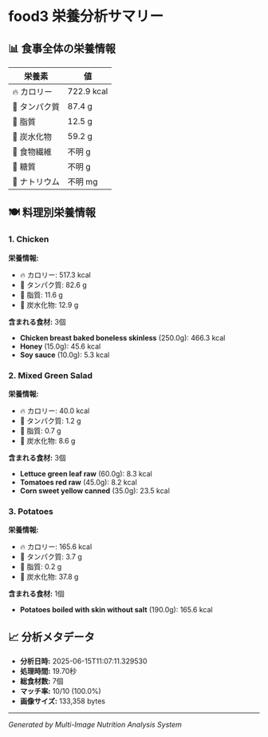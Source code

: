 # food3 栄養分析サマリー

## 📊 食事全体の栄養情報

| 栄養素 | 値 |
|--------|-----|
| 🔥 カロリー | 722.9 kcal |
| 🥩 タンパク質 | 87.4 g |
| 🧈 脂質 | 12.5 g |
| 🍞 炭水化物 | 59.2 g |
| 🌾 食物繊維 | 不明 g |
| 🍯 糖質 | 不明 g |
| 🧂 ナトリウム | 不明 mg |

## 🍽️ 料理別栄養情報

### 1. Chicken

**栄養情報:**
- 🔥 カロリー: 517.3 kcal
- 🥩 タンパク質: 82.6 g
- 🧈 脂質: 11.6 g
- 🍞 炭水化物: 12.9 g

**含まれる食材:** 3個

- **Chicken breast baked boneless skinless** (250.0g): 466.3 kcal
- **Honey** (15.0g): 45.6 kcal
- **Soy sauce** (10.0g): 5.3 kcal

### 2. Mixed Green Salad

**栄養情報:**
- 🔥 カロリー: 40.0 kcal
- 🥩 タンパク質: 1.2 g
- 🧈 脂質: 0.7 g
- 🍞 炭水化物: 8.6 g

**含まれる食材:** 3個

- **Lettuce green leaf raw** (60.0g): 8.3 kcal
- **Tomatoes red raw** (45.0g): 8.2 kcal
- **Corn sweet yellow canned** (35.0g): 23.5 kcal

### 3. Potatoes

**栄養情報:**
- 🔥 カロリー: 165.6 kcal
- 🥩 タンパク質: 3.7 g
- 🧈 脂質: 0.2 g
- 🍞 炭水化物: 37.8 g

**含まれる食材:** 1個

- **Potatoes boiled with skin without salt** (190.0g): 165.6 kcal

## 📈 分析メタデータ

- **分析日時:** 2025-06-15T11:07:11.329530
- **処理時間:** 19.70秒
- **総食材数:** 7個
- **マッチ率:** 10/10 (100.0%)
- **画像サイズ:** 133,358 bytes

---
*Generated by Multi-Image Nutrition Analysis System*
